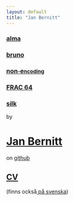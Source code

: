 ```yaml
---
layout: default
title: "Jan Bernitt"
---
```


### <a href="https://github.com/bruno-lang/alma" class="alma">alma</a> 

### <a href="http://www.bruno-lang.com/" class="bruno">bruno</a>

### <a href="http://non-encoding.github.io/" class="none">non<small>-</small>e<small>ncoding</small></a>

### <a href="http://frac64.github.io/" class="frac64">FRAC&nbsp;64</a>

### <a href="http://www.silkdi.com/" class="silk">silk</a>

by

# <a href="mailto:jaanbernitt+jbee.se@gmail.com">Jan Bernitt</a>

on <a href="https://github.com/jbee">github</a>

## <a href="janbernitt_cv_en.pdf" title="CV in english" lang="en">CV</a>

(finns också<a href="janbernitt_cv_sv.pdf" title="CV på svenska" lang="sv"> på svenska</a>)


